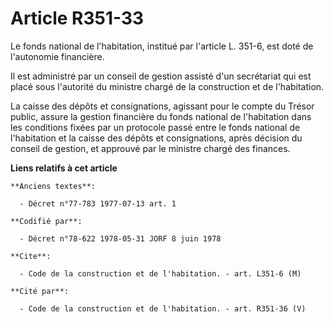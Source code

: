 # Article R351-33

Le fonds national de l'habitation, institué par l'article L. 351-6, est doté de l'autonomie financière.

Il est administré par un conseil de gestion assisté d'un secrétariat qui est placé sous l'autorité du ministre chargé de la
construction et de l'habitation.

La caisse des dépôts et consignations, agissant pour le compte du Trésor public, assure la gestion financière du fonds
national de l'habitation dans les conditions fixées par un protocole passé entre le fonds national de l'habitation et la
caisse des dépôts et consignations, après décision du conseil de gestion, et approuvé par le ministre chargé des finances.

**Liens relatifs à cet article**

	**Anciens textes**:

	  - Décret n°77-783 1977-07-13 art. 1

	**Codifié par**:

	  - Décret n°78-622 1978-05-31 JORF 8 juin 1978

	**Cite**:

	  - Code de la construction et de l'habitation. - art. L351-6 (M)

	**Cité par**:

	  - Code de la construction et de l'habitation. - art. R351-36 (V)
